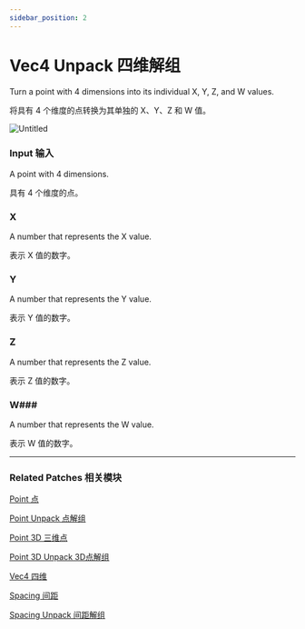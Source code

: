 ```yaml
---
sidebar_position: 2
---
```


# Vec4 Unpack 四维解组

Turn a point with 4 dimensions into its individual X, Y, Z, and W values.

将具有 4 个维度的点转换为其单独的 X、Y、Z 和 W 值。

![Untitled](https://s3.us-west-2.amazonaws.com/secure.notion-static.com/b60026b6-e15a-40fa-85f5-e3b167c6e1bb/Untitled.png?X-Amz-Algorithm=AWS4-HMAC-SHA256&X-Amz-Content-Sha256=UNSIGNED-PAYLOAD&X-Amz-Credential=AKIAT73L2G45EIPT3X45%2F20220602%2Fus-west-2%2Fs3%2Faws4_request&X-Amz-Date=20220602T182603Z&X-Amz-Expires=86400&X-Amz-Signature=026f39d82b5ec87d7c455dc5d0b4106dee01383be0988dc51a329ac837f3aa40&X-Amz-SignedHeaders=host&response-content-disposition=filename%20%3D%22Untitled.png%22&x-id=GetObject)

### Input 输入

A point with 4 dimensions.

具有 4 个维度的点。

### X

A number that represents the X value.

表示 X 值的数字。

### Y

A number that represents the Y value.

表示 Y 值的数字。

### Z

A number that represents the Z value.

表示 Z 值的数字。

### W### 

A number that represents the W value.

表示 W 值的数字。

------

### Related Patches 相关模块

[Point 点](./Point.md)

[Point Unpack 点解组](./Point%20Unpack.md)

[Point 3D 三维点](./Point%203D.md)

[Point 3D Unpack 3D点解组](./Point%203D%20Unpack.md)

[Vec4 四维](./Vec4.md)

[Spacing 间距](./Spacing.md)

[Spacing Unpack 间距解组](./Spacing%20Unpack.md)
